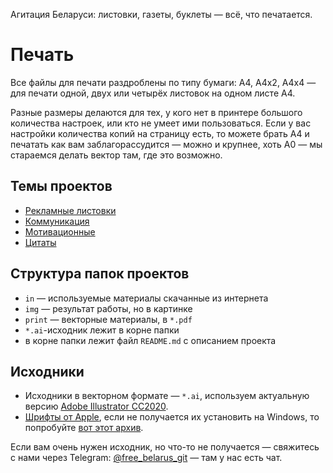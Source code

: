 Агитация Беларуси: листовки, газеты, буклеты — всё, что печатается.

# Печать

Все файлы для печати раздроблены по типу бумаги: A4, A4x2, A4x4 — для печати одной, двух или четырёх листовок на одном листе А4.

Разные размеры делаются для тех, у кого нет в принтере большого количества настроек, или кто не умеет ими пользоваться. Если у вас настройки количества копий на страницу есть, то можете брать А4 и печатать как вам заблагорассудится — можно и крупнее, хоть A0 — мы стараемся делать вектор там, где это возможно.

## Темы проектов

- [Рекламные листовки](./advertisements)
- [Коммуникация](./communication)
- [Мотивационные](./motivation)
- [Цитаты](./quotes)


## Структура папок проектов

- `in` — используемые материалы скачанные из интернета
- `img` — результат работы, но в картинке
- `print` — векторные материалы, в `*.pdf`
- `*.ai`-исходник лежит в корне папки
- в корне папки лежит файл `README.md` с описанием проекта


## Исходники

- Исходники в векторном формате — `*.ai`, используем актуальную версию [Adobe Illustrator CC2020](https://www.adobe.com/ru/products/illustrator.html). 
- [Шрифты от Apple](https://developer.apple.com/fonts/), если не получается их установить на Windows, то попробуйте [вот этот архив](https://www.dropbox.com/s/x2vuy052m3xggjw/Apple-Fonts-NY-SF.zip?dl=0).

Если вам очень нужен исходник, но что-то не получается — свяжитесь с нами через Telegram: [@free_belarus_git](https://t.me/free_belarus_git) — там у нас есть чат.
